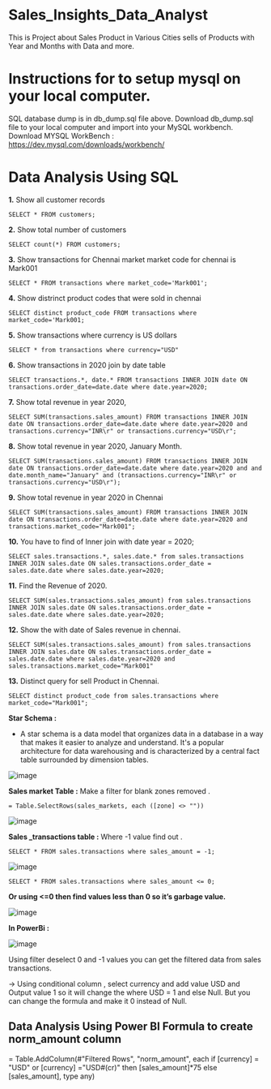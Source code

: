 # Sales_Insights_Data_Analyst
This is Project about Sales Product in Various Cities sells of Products with Year and Months with Data and more.

# Instructions for to setup mysql on your local computer.
SQL database dump is in db_dump.sql file above. Download db_dump.sql file to your local computer and import into your MySQL workbench.
Download MYSQL WorkBench : https://dev.mysql.com/downloads/workbench/

# Data Analysis Using SQL
**1.** Show all customer records

  `SELECT * FROM customers;`

**2.** Show total number of customers

`SELECT count(*) FROM customers;`

**3.**  Show transactions for Chennai market market code for chennai is Mark001

   `SELECT * FROM transactions where market_code='Mark001';`

**4.** Show distrinct product codes that were sold in chennai

 `SELECT distinct product_code FROM transactions where market_code='Mark001;`

**5.** Show transactions where currency is US dollars

`SELECT * from transactions where currency="USD"`

**6.** Show transactions in 2020 join by date table

`SELECT transactions.*, date.* FROM transactions INNER JOIN date ON transactions.order_date=date.date where date.year=2020;`

**7.** Show total revenue in year 2020,

`SELECT SUM(transactions.sales_amount) FROM transactions INNER JOIN date ON transactions.order_date=date.date where date.year=2020 and transactions.currency="INR\r" or transactions.currency="USD\r";`

**8.** Show total revenue in year 2020, January Month.

`SELECT SUM(transactions.sales_amount) FROM transactions INNER JOIN date ON transactions.order_date=date.date where date.year=2020 and and date.month_name="January" and (transactions.currency="INR\r" or transactions.currency="USD\r");`

**9.** Show total revenue in year 2020 in Chennai

`SELECT SUM(transactions.sales_amount) FROM transactions INNER JOIN date ON transactions.order_date=date.date where date.year=2020 and transactions.market_code="Mark001";`

**10.** You have to find of Inner join with date year = 2020;

`SELECT sales.transactions.*, sales.date.* from sales.transactions INNER JOIN sales.date ON sales.transactions.order_date = sales.date.date where sales.date.year=2020;`

**11.** Find the Revenue of 2020.

`SELECT SUM(sales.transactions.sales_amount) from sales.transactions INNER JOIN sales.date ON sales.transactions.order_date = sales.date.date where sales.date.year=2020;`

**12.** Show the with date of Sales revenue in chennai.

`SELECT SUM(sales.transactions.sales_amount) from sales.transactions INNER JOIN sales.date ON sales.transactions.order_date = sales.date.date
 where sales.date.year=2020 and sales.transactions.market_code="Mark001"`

 **13.** Distinct query for sell Product in Chennai.

`SELECT distinct product_code from sales.transactions where market_code="Mark001";`


**Star Schema :**
 - A star schema is a data model that organizes data in a database in a way that makes it easier to analyze and understand. It's a popular architecture for data warehousing and is characterized by a central fact table surrounded by dimension tables. 

![image](https://github.com/user-attachments/assets/2831e439-1f9c-4935-8a79-99951837e4c6)


**Sales market Table :**
Make a filter for blank zones removed .

`= Table.SelectRows(sales_markets, each ([zone] <> ""))`

![image](https://github.com/user-attachments/assets/bc6a0025-26de-40c8-b55a-54f7079b27ba)

**Sales _transactions table :**
Where -1 value find out .

`SELECT * FROM sales.transactions where sales_amount = -1;`

![image](https://github.com/user-attachments/assets/a8312dd8-4e7d-447c-b2df-d7b6e482c436)


`SELECT * FROM sales.transactions where sales_amount <= 0;`

**Or using <=0 then find values less than 0 so it’s garbage value.**

![image](https://github.com/user-attachments/assets/a99a831f-6d34-4dee-8c1e-661b778a7635)


**In PowerBi :**


![image](https://github.com/user-attachments/assets/04bc11f6-e468-4055-abcf-e2a03f4ef909)

Using filter deselect 0 and -1 values you can get the filtered data from sales transactions.

→ Using conditional column , select currency and add value USD and Output value 1 so it will change the where USD  = 1 and else Null.
But you can change the formula and make it 0 instead of Null.











**Data Analysis Using Power BI Formula to create norm_amount column**
-----------------------------------------------------------------------
= Table.AddColumn(#"Filtered Rows", "norm_amount", each if [currency] = "USD" or [currency] ="USD#(cr)" then [sales_amount]*75 else [sales_amount], type any)



